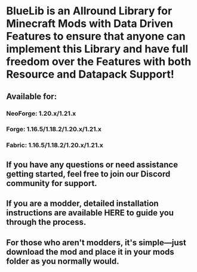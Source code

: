 # BlueLib is an Allround Library for Minecraft Mods with Data Driven Features to ensure that anyone can implement this Library and have full freedom over the Features with both Resource and Datapack Support!
## Available for:
### NeoForge: 1.20.x/1.21.x
### Forge: 1.16.5/1.18.2/1.20.x/1.21.x
### Fabric: 1.16.5/1.18.2/1.20.x/1.21.x
## If you have any questions or need assistance getting started, feel free to join our Discord community for support.
## If you are a modder, detailed installation instructions are available HERE to guide you through the process.
## For those who aren't modders, it's simple—just download the mod and place it in your mods folder as you normally would.

